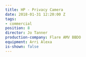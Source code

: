 ```yaml
---
title: HP - Privacy Camera
date: 2018-01-31 12:20:00 Z
tags:
- commercial
position: 8
director: Jo Tanner
production-company: Flare AMV BBDO
equipment: Arri Alexa
is-shown: false
---
```


